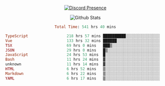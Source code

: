 <!DOCTYPE html>
<body>
<div align="center">

  [![Discord Presence](https://lanyard.cnrad.dev/api/576097150359044106)](https://discord.com/users/576097150359044106)
  
  ![Github Stats](https://github-readme-stats.vercel.app/api?username=verycrunchy&show_icons=true&theme=radical)

<!--START_SECTION:waka-->

```ruby
Total Time: 541 hrs 40 mins

TypeScript                 218 hrs 57 mins ██████████░░░░░░░░░░░░░░░   40.43 %
Vue                        133 hrs 32 mins ██████░░░░░░░░░░░░░░░░░░░   24.66 %
TSX                        69 hrs 0 mins   ███▒░░░░░░░░░░░░░░░░░░░░░   12.74 %
JSON                       29 hrs 0 mins   █▒░░░░░░░░░░░░░░░░░░░░░░░   05.36 %
JavaScript                 24 hrs 53 mins  █░░░░░░░░░░░░░░░░░░░░░░░░   04.59 %
Bash                       11 hrs 24 mins  ▓░░░░░░░░░░░░░░░░░░░░░░░░   02.10 %
unknown                    11 hrs 14 mins  ▓░░░░░░░░░░░░░░░░░░░░░░░░   02.08 %
HTML                       6 hrs 52 mins   ▒░░░░░░░░░░░░░░░░░░░░░░░░   01.27 %
Markdown                   6 hrs 22 mins   ▒░░░░░░░░░░░░░░░░░░░░░░░░   01.17 %
YAML                       6 hrs 17 mins   ▒░░░░░░░░░░░░░░░░░░░░░░░░   01.16 %
```

<!--END_SECTION:waka-->
</div>
</body>
</html>

